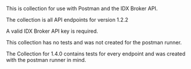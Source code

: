 This is collection for use with Postman and the IDX Broker API.

The collection is all API endpoints for version 1.2.2

A valid IDX Broker API key is required.

This collection has no tests and was not created for the postman runner.

The Collection for 1.4.0 contains tests for every endpoint and was created with the postman runner in mind.
